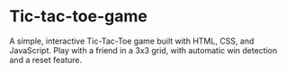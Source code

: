 # Tic-tac-toe-game
A simple, interactive Tic-Tac-Toe game built with HTML, CSS, and JavaScript. Play with a friend in a 3x3 grid, with automatic win detection and a reset feature.


